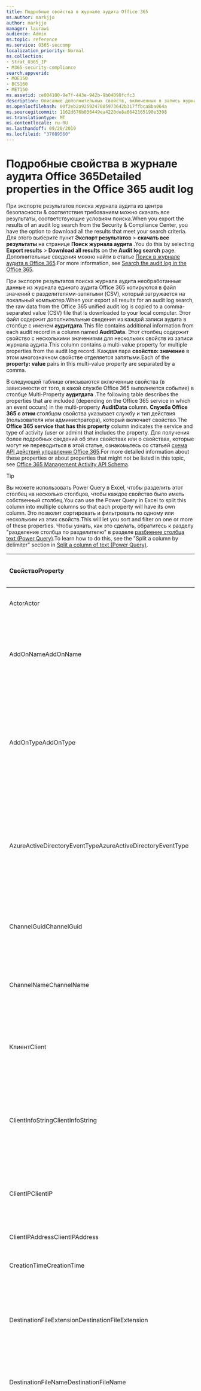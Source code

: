 ```yaml
---
title: Подробные свойства в журнале аудита Office 365
ms.author: markjjo
author: markjjo
manager: laurawi
audience: Admin
ms.topic: reference
ms.service: O365-seccomp
localization_priority: Normal
ms.collection:
- Strat_O365_IP
- M365-security-compliance
search.appverid:
- MOE150
- BCS160
- MET150
ms.assetid: ce004100-9e7f-443e-942b-9b04098fcfc3
description: Описание дополнительных свойств, включенных в запись журнала аудита Office 365.
ms.openlocfilehash: 00f2eb2a9259247085973642b317ffbca8ba064a
ms.sourcegitcommit: 1162d676b036449ea4220de8a6642165190e3398
ms.translationtype: MT
ms.contentlocale: ru-RU
ms.lasthandoff: 09/20/2019
ms.locfileid: "37089560"
---
```

# <a name="detailed-properties-in-the-office-365-audit-log"></a><span data-ttu-id="3782b-103">Подробные свойства в журнале аудита Office 365</span><span class="sxs-lookup"><span data-stu-id="3782b-103">Detailed properties in the Office 365 audit log</span></span>

<span data-ttu-id="3782b-104">При экспорте результатов поиска журнала аудита из центра безопасности & соответствия требованиям можно скачать все результаты, соответствующие условиям поиска.</span><span class="sxs-lookup"><span data-stu-id="3782b-104">When you export the results of an audit log search from the Security & Compliance Center, you have the option to download all the results that meet your search criteria.</span></span> <span data-ttu-id="3782b-105">Для этого выберите пункт **Экспорт результатов** \> **скачать все результаты** на странице **Поиск журнала аудита** .</span><span class="sxs-lookup"><span data-stu-id="3782b-105">You do this by selecting **Export results** \> **Download all results** on the **Audit log search** page.</span></span> <span data-ttu-id="3782b-106">Дополнительные сведения можно найти в статье [Поиск в журнале аудита в Office 365](search-the-audit-log-in-security-and-compliance.md).</span><span class="sxs-lookup"><span data-stu-id="3782b-106">For more information, see [Search the audit log in the Office 365](search-the-audit-log-in-security-and-compliance.md).</span></span>
  
 <span data-ttu-id="3782b-107">При экспорте результатов поиска журнала аудита необработанные данные из журнала единого аудита Office 365 копируются в файл значений с разделителями-запятыми (CSV), который загружается на локальный компьютер.</span><span class="sxs-lookup"><span data-stu-id="3782b-107">When your export all results for an audit log search, the raw data from the Office 365 unified audit log is copied to a comma-separated value (CSV) file that is downloaded to your local computer.</span></span> <span data-ttu-id="3782b-108">Этот файл содержит дополнительные сведения из каждой записи аудита в столбце с именем **аудитдата**.</span><span class="sxs-lookup"><span data-stu-id="3782b-108">This file contains additional information from each audit record in a column named **AuditData**.</span></span> <span data-ttu-id="3782b-109">Этот столбец содержит свойство с несколькими значениями для нескольких свойств из записи журнала аудита.</span><span class="sxs-lookup"><span data-stu-id="3782b-109">This column contains a multi-value property for multiple properties from the audit log record.</span></span> <span data-ttu-id="3782b-110">Каждая пара **свойство: значение** в этом многозначном свойстве отделяется запятыми.</span><span class="sxs-lookup"><span data-stu-id="3782b-110">Each of the **property: value** pairs in this multi-value property are separated by a comma.</span></span> 
  
<span data-ttu-id="3782b-111">В следующей таблице описываются включенные свойства (в зависимости от того, в какой службе Office 365 выполняется событие) в столбце Multi-Property **аудитдата** .</span><span class="sxs-lookup"><span data-stu-id="3782b-111">The following table describes the properties that are included (depending on the Office 365 service in which an event occurs) in the multi-property **AuditData** column.</span></span> <span data-ttu-id="3782b-112">**Служба Office 365 с этим** столбцом свойства указывает службу и тип действия (пользователя или администратора), который включает свойство.</span><span class="sxs-lookup"><span data-stu-id="3782b-112">The **Office 365 service that has this property** column indicates the service and type of activity (user or admin) that includes the property.</span></span> <span data-ttu-id="3782b-113">Для получения более подробных сведений об этих свойствах или о свойствах, которые могут не переводиться в этой статье, ознакомьтесь со статьей [схема API действий управления Office 365](https://go.microsoft.com/fwlink/p/?LinkId=717993).</span><span class="sxs-lookup"><span data-stu-id="3782b-113">For more detailed information about these properties or about properties that might not be listed in this topic, see [Office 365 Management Activity API Schema](https://go.microsoft.com/fwlink/p/?LinkId=717993).</span></span>
  
> [!TIP]
> <span data-ttu-id="3782b-114">Вы можете использовать Power Query в Excel, чтобы разделить этот столбец на несколько столбцов, чтобы каждое свойство было иметь собственный столбец.</span><span class="sxs-lookup"><span data-stu-id="3782b-114">You can use the Power Query in Excel to split this column into multiple columns so that each property will have its own column.</span></span> <span data-ttu-id="3782b-115">Это позволит сортировать и фильтровать по одному или нескольким из этих свойств.</span><span class="sxs-lookup"><span data-stu-id="3782b-115">This will let you sort and filter on one or more of these properties.</span></span> <span data-ttu-id="3782b-116">Чтобы узнать, как это сделать, обратитесь к разделу "разделение столбца по разделителю" в разделе [разбиение столбца text (Power Query)](https://support.office.com/article/5282d425-6dd0-46ca-95bf-8e0da9539662).</span><span class="sxs-lookup"><span data-stu-id="3782b-116">To learn how to do this, see the "Split a column by delimiter" section in [Split a column of text (Power Query)](https://support.office.com/article/5282d425-6dd0-46ca-95bf-8e0da9539662).</span></span> 
  
|<span data-ttu-id="3782b-117">**Свойство**</span><span class="sxs-lookup"><span data-stu-id="3782b-117">**Property**</span></span>|<span data-ttu-id="3782b-118">**Описание**</span><span class="sxs-lookup"><span data-stu-id="3782b-118">**Description**</span></span>|<span data-ttu-id="3782b-119">**Служба Office 365 с этим свойством**</span><span class="sxs-lookup"><span data-stu-id="3782b-119">**Office 365 service that has this property**</span></span>|
|:-----|:-----|:-----|
|<span data-ttu-id="3782b-120">Actor</span><span class="sxs-lookup"><span data-stu-id="3782b-120">Actor</span></span>|<span data-ttu-id="3782b-121">Учетная запись пользователя или службы, которая выполнила действие.</span><span class="sxs-lookup"><span data-stu-id="3782b-121">The user or service account that performed the action.</span></span>|<span data-ttu-id="3782b-122">Azure Active Directory</span><span class="sxs-lookup"><span data-stu-id="3782b-122">Azure Active Directory</span></span>|
|<span data-ttu-id="3782b-123">AddOnName</span><span class="sxs-lookup"><span data-stu-id="3782b-123">AddOnName</span></span>|<span data-ttu-id="3782b-124">Имя надстройки, которая была добавлена, удалена или обновлена в команде.</span><span class="sxs-lookup"><span data-stu-id="3782b-124">The name of an add-on that was added, removed, or updated in a team.</span></span> <span data-ttu-id="3782b-125">Тип надстроек в Microsoft Teams — это Bot, соединитель или вкладка.</span><span class="sxs-lookup"><span data-stu-id="3782b-125">The type of add-ons in Microsoft Teams is a bot, a connector, or a tab.</span></span>|<span data-ttu-id="3782b-126">Microsoft Teams</span><span class="sxs-lookup"><span data-stu-id="3782b-126">Microsoft Teams</span></span>|
|<span data-ttu-id="3782b-127">AddOnType</span><span class="sxs-lookup"><span data-stu-id="3782b-127">AddOnType</span></span>|<span data-ttu-id="3782b-128">Тип надстройки, которая была добавлена, удалена или обновлена в команде.</span><span class="sxs-lookup"><span data-stu-id="3782b-128">The type of an add-on that was added, removed, or updated in a team.</span></span> <span data-ttu-id="3782b-129">Следующие значения указывают тип надстройки.</span><span class="sxs-lookup"><span data-stu-id="3782b-129">The following values indicate the type of add-on.</span></span>  <br/> <span data-ttu-id="3782b-130">**1** — указывает на Bot.</span><span class="sxs-lookup"><span data-stu-id="3782b-130">**1** - Indicates a bot.</span></span><br/> <span data-ttu-id="3782b-131">**2** — указывает на соединитель.</span><span class="sxs-lookup"><span data-stu-id="3782b-131">**2** - Indicates a connector.</span></span><br/> <span data-ttu-id="3782b-132">**3** — указывает на вкладку.</span><span class="sxs-lookup"><span data-stu-id="3782b-132">**3** - Indicates a tab.</span></span>|<span data-ttu-id="3782b-133">Microsoft Teams</span><span class="sxs-lookup"><span data-stu-id="3782b-133">Microsoft Teams</span></span>|
|<span data-ttu-id="3782b-134">AzureActiveDirectoryEventType</span><span class="sxs-lookup"><span data-stu-id="3782b-134">AzureActiveDirectoryEventType</span></span>|<span data-ttu-id="3782b-135">Тип события Azure Active Directory.</span><span class="sxs-lookup"><span data-stu-id="3782b-135">The type of Azure Active Directory event.</span></span> <span data-ttu-id="3782b-136">Следующие значения указывают тип события.</span><span class="sxs-lookup"><span data-stu-id="3782b-136">The following values indicate the type of event.</span></span>  <br/> <span data-ttu-id="3782b-137">**0** — указывает на событие входа в учетную запись.</span><span class="sxs-lookup"><span data-stu-id="3782b-137">**0** - Indicates an account login event.</span></span><br/> <span data-ttu-id="3782b-138">**1** — указывает на событие безопасности приложения Azure.</span><span class="sxs-lookup"><span data-stu-id="3782b-138">**1** - Indicates an Azure application security event.</span></span>|<span data-ttu-id="3782b-139">Azure Active Directory</span><span class="sxs-lookup"><span data-stu-id="3782b-139">Azure Active Directory</span></span>|
|<span data-ttu-id="3782b-140">ChannelGuid</span><span class="sxs-lookup"><span data-stu-id="3782b-140">ChannelGuid</span></span>|<span data-ttu-id="3782b-141">Идентификатор канала Microsoft Teams.</span><span class="sxs-lookup"><span data-stu-id="3782b-141">The ID of a Microsoft Teams channel.</span></span> <span data-ttu-id="3782b-142">Команда, в которой находится канал, определена свойствами **теамнаме** и **теамгуид** .</span><span class="sxs-lookup"><span data-stu-id="3782b-142">The team that the channel is located in is identified by the **TeamName** and **TeamGuid** properties.</span></span>|<span data-ttu-id="3782b-143">Microsoft Teams</span><span class="sxs-lookup"><span data-stu-id="3782b-143">Microsoft Teams</span></span>|
|<span data-ttu-id="3782b-144">ChannelName</span><span class="sxs-lookup"><span data-stu-id="3782b-144">ChannelName</span></span>|<span data-ttu-id="3782b-145">Имя канала Microsoft Teams.</span><span class="sxs-lookup"><span data-stu-id="3782b-145">The name of a Microsoft Teams channel.</span></span> <span data-ttu-id="3782b-146">Команда, в которой находится канал, определена свойствами **теамнаме** и **теамгуид** .</span><span class="sxs-lookup"><span data-stu-id="3782b-146">The team that the channel is located in is identified by the **TeamName** and **TeamGuid** properties.</span></span>|<span data-ttu-id="3782b-147">Microsoft Teams</span><span class="sxs-lookup"><span data-stu-id="3782b-147">Microsoft Teams</span></span>|
|<span data-ttu-id="3782b-148">Клиент</span><span class="sxs-lookup"><span data-stu-id="3782b-148">Client</span></span>|<span data-ttu-id="3782b-149">Клиентское устройство, ОС устройства и браузер устройства, используемый для события входа (например, Nokia Lumia 920; Windows Phone 8; IE Mobile 11).</span><span class="sxs-lookup"><span data-stu-id="3782b-149">The client device, the device OS, and the device browser used for the login event (for example, Nokia Lumia 920; Windows Phone 8; IE Mobile 11).</span></span>|<span data-ttu-id="3782b-150">Azure Active Directory</span><span class="sxs-lookup"><span data-stu-id="3782b-150">Azure Active Directory</span></span>|
|<span data-ttu-id="3782b-151">ClientInfoString</span><span class="sxs-lookup"><span data-stu-id="3782b-151">ClientInfoString</span></span>|<span data-ttu-id="3782b-152">Сведения о почтовом клиенте, который использовался для выполнения операции (например, версия браузера, версия Outlook и сведения о мобильном устройстве)</span><span class="sxs-lookup"><span data-stu-id="3782b-152">Information about the email client that was used to perform the operation, such as a browser version, Outlook version, and mobile device information</span></span>|<span data-ttu-id="3782b-153">Exchange (действие почтового ящика)</span><span class="sxs-lookup"><span data-stu-id="3782b-153">Exchange (mailbox activity)</span></span>|
|<span data-ttu-id="3782b-154">ClientIP</span><span class="sxs-lookup"><span data-stu-id="3782b-154">ClientIP</span></span>|<span data-ttu-id="3782b-155">IP-адрес устройства, которое использовалось при регистрации действия в журнале.</span><span class="sxs-lookup"><span data-stu-id="3782b-155">The IP address of the device that was used when the activity was logged.</span></span> <span data-ttu-id="3782b-156">IP-адрес отображается в формате адреса IPv4 или IPv6.</span><span class="sxs-lookup"><span data-stu-id="3782b-156">The IP address is displayed in either an IPv4 or IPv6 address format.</span></span>|<span data-ttu-id="3782b-157">Exchange и Azure Active Directory</span><span class="sxs-lookup"><span data-stu-id="3782b-157">Exchange and Azure Active Directory</span></span>|
|<span data-ttu-id="3782b-158">ClientIPAddress</span><span class="sxs-lookup"><span data-stu-id="3782b-158">ClientIPAddress</span></span>|<span data-ttu-id="3782b-159">То же, что и Клиентип.</span><span class="sxs-lookup"><span data-stu-id="3782b-159">Same as ClientIP.</span></span>|<span data-ttu-id="3782b-160">SharePoint</span><span class="sxs-lookup"><span data-stu-id="3782b-160">SharePoint</span></span>|
|<span data-ttu-id="3782b-161">CreationTime</span><span class="sxs-lookup"><span data-stu-id="3782b-161">CreationTime</span></span>|<span data-ttu-id="3782b-162">Дата и время выполнения действия пользователем в формате UTC.</span><span class="sxs-lookup"><span data-stu-id="3782b-162">The date and time in Coordinated Universal Time (UTC) when the user performed the activity.</span></span>|<span data-ttu-id="3782b-163">Все</span><span class="sxs-lookup"><span data-stu-id="3782b-163">All</span></span>|
|<span data-ttu-id="3782b-164">DestinationFileExtension</span><span class="sxs-lookup"><span data-stu-id="3782b-164">DestinationFileExtension</span></span>|<span data-ttu-id="3782b-165">Расширение скопированного или перемещенного файла.</span><span class="sxs-lookup"><span data-stu-id="3782b-165">The file extension of a file that is copied or moved.</span></span> <span data-ttu-id="3782b-166">Это свойство отображается только для действий пользователя Филекопиед и Филемовед.</span><span class="sxs-lookup"><span data-stu-id="3782b-166">This property is displayed only for the FileCopied and FileMoved user activities.</span></span>|<span data-ttu-id="3782b-167">SharePoint</span><span class="sxs-lookup"><span data-stu-id="3782b-167">SharePoint</span></span>|
|<span data-ttu-id="3782b-168">DestinationFileName</span><span class="sxs-lookup"><span data-stu-id="3782b-168">DestinationFileName</span></span>|<span data-ttu-id="3782b-169">Имя файла копируется или перемещается.</span><span class="sxs-lookup"><span data-stu-id="3782b-169">The name of the file is copied or moved.</span></span> <span data-ttu-id="3782b-170">Это свойство отображается только для действий Филекопиед и Филемовед.</span><span class="sxs-lookup"><span data-stu-id="3782b-170">This property is displayed only for the FileCopied and FileMoved actions.</span></span>|<span data-ttu-id="3782b-171">SharePoint</span><span class="sxs-lookup"><span data-stu-id="3782b-171">SharePoint</span></span>|
|<span data-ttu-id="3782b-172">DestinationRelativeUrl</span><span class="sxs-lookup"><span data-stu-id="3782b-172">DestinationRelativeUrl</span></span>|<span data-ttu-id="3782b-173">URL-адрес конечной папки, в которую копируется или перемещается файл.</span><span class="sxs-lookup"><span data-stu-id="3782b-173">The URL of the destination folder where a file is copied or moved.</span></span> <span data-ttu-id="3782b-174">Сочетание значений для свойства **SiteUrl**, **дестинатионрелативеурл**и **Дестинатионфиленаме** совпадает со значением свойства **ObjectID** , которое представляет собой полный путь к файлу, который был скопирован.</span><span class="sxs-lookup"><span data-stu-id="3782b-174">The combination of the values for the **SiteURL**, the **DestinationRelativeURL**, and the **DestinationFileName** property is the same as the value for the **ObjectID** property, which is the full path name for the file that was copied.</span></span> <span data-ttu-id="3782b-175">Это свойство отображается только для действий пользователя Филекопиед и Филемовед.</span><span class="sxs-lookup"><span data-stu-id="3782b-175">This property is displayed only for the FileCopied and FileMoved user activities.</span></span>|<span data-ttu-id="3782b-176">SharePoint</span><span class="sxs-lookup"><span data-stu-id="3782b-176">SharePoint</span></span>|
|<span data-ttu-id="3782b-177">EventSource</span><span class="sxs-lookup"><span data-stu-id="3782b-177">EventSource</span></span>|<span data-ttu-id="3782b-178">Определяет, произошло ли событие в SharePoint.</span><span class="sxs-lookup"><span data-stu-id="3782b-178">Identifies that an event occurred in SharePoint.</span></span> <span data-ttu-id="3782b-179">Возможные значения: **SharePoint** и **ObjectModel**.</span><span class="sxs-lookup"><span data-stu-id="3782b-179">Possible values are **SharePoint** and **ObjectModel**.</span></span>|<span data-ttu-id="3782b-180">SharePoint</span><span class="sxs-lookup"><span data-stu-id="3782b-180">SharePoint</span></span>|
|<span data-ttu-id="3782b-181">ExternalAccess</span><span class="sxs-lookup"><span data-stu-id="3782b-181">ExternalAccess</span></span>|<span data-ttu-id="3782b-182">Для действий администратора Exchange указывает, был ли командлет запущен пользователем в Организации, сотрудником центра обработки данных Майкрософт или учетной записью службы центра обработки данных или полномочным администратором.</span><span class="sxs-lookup"><span data-stu-id="3782b-182">For Exchange admin activity, specifies whether the cmdlet was run by a user in your organization, by Microsoft datacenter personnel or a datacenter service account, or by a delegated administrator.</span></span> <span data-ttu-id="3782b-183">Значение **False** означает, что командлет был запущен пользователем в вашей организации.</span><span class="sxs-lookup"><span data-stu-id="3782b-183">The value **False** indicates that the cmdlet was run by someone in your organization.</span></span> <span data-ttu-id="3782b-184">Значение **True** значит, что командлет запустили сотрудник центра данных Майкрософт, учетная запись службы центра данных или полномочный администратор.</span><span class="sxs-lookup"><span data-stu-id="3782b-184">The value **True** indicates that the cmdlet was run by datacenter personnel, a datacenter service account, or a delegated administrator.</span></span>  <br/> <span data-ttu-id="3782b-185">Для действия почтовых ящиков Exchange указывает, был ли доступ к почтовому ящику пользователю за пресроком вашей организации.</span><span class="sxs-lookup"><span data-stu-id="3782b-185">For Exchange mailbox activity, specifies whether a mailbox was accessed by a user outside your organization.</span></span>|<span data-ttu-id="3782b-186">Exchange</span><span class="sxs-lookup"><span data-stu-id="3782b-186">Exchange</span></span>|
|<span data-ttu-id="3782b-187">ExtendedProperties</span><span class="sxs-lookup"><span data-stu-id="3782b-187">ExtendedProperties</span></span>|<span data-ttu-id="3782b-188">Расширенные свойства для события Azure Active Directory.</span><span class="sxs-lookup"><span data-stu-id="3782b-188">The extended properties for an Azure Active Directory event.</span></span>|<span data-ttu-id="3782b-189">Azure Active Directory</span><span class="sxs-lookup"><span data-stu-id="3782b-189">Azure Active Directory</span></span>|
|<span data-ttu-id="3782b-190">ID</span><span class="sxs-lookup"><span data-stu-id="3782b-190">ID</span></span>|<span data-ttu-id="3782b-191">Идентификатор записи отчета.</span><span class="sxs-lookup"><span data-stu-id="3782b-191">The ID of the report entry.</span></span> <span data-ttu-id="3782b-192">ИДЕНТИФИКАТОР уникально идентифицирует запись отчета.</span><span class="sxs-lookup"><span data-stu-id="3782b-192">The ID uniquely identifies the report entry.</span></span>|<span data-ttu-id="3782b-193">Все</span><span class="sxs-lookup"><span data-stu-id="3782b-193">All</span></span>|
|<span data-ttu-id="3782b-194">InternalLogonType</span><span class="sxs-lookup"><span data-stu-id="3782b-194">InternalLogonType</span></span>|<span data-ttu-id="3782b-195">Зарезервировано для внутреннего использования.</span><span class="sxs-lookup"><span data-stu-id="3782b-195">Reserved for internal use.</span></span>|<span data-ttu-id="3782b-196">Exchange (действие почтового ящика)</span><span class="sxs-lookup"><span data-stu-id="3782b-196">Exchange (mailbox activity)</span></span>|
|<span data-ttu-id="3782b-197">ItemType</span><span class="sxs-lookup"><span data-stu-id="3782b-197">ItemType</span></span>|<span data-ttu-id="3782b-198">Тип объекта, который был открыт или изменен.</span><span class="sxs-lookup"><span data-stu-id="3782b-198">The type of object that was accessed or modified.</span></span> <span data-ttu-id="3782b-199">Возможные значения: **файл**, **Папка**, **веб**, **сайт**, **клиент**и **DocumentLibrary**.</span><span class="sxs-lookup"><span data-stu-id="3782b-199">Possible values include **File**, **Folder**, **Web**, **Site**, **Tenant**, and **DocumentLibrary**.</span></span>|<span data-ttu-id="3782b-200">SharePoint</span><span class="sxs-lookup"><span data-stu-id="3782b-200">SharePoint</span></span>|
|<span data-ttu-id="3782b-201">LoginStatus</span><span class="sxs-lookup"><span data-stu-id="3782b-201">LoginStatus</span></span>|<span data-ttu-id="3782b-202">Определяет ошибки входа в систему, которые могут быть выполнены.</span><span class="sxs-lookup"><span data-stu-id="3782b-202">Identifies login failures that might have occurred.</span></span>|<span data-ttu-id="3782b-203">Azure Active Directory</span><span class="sxs-lookup"><span data-stu-id="3782b-203">Azure Active Directory</span></span>|
|<span data-ttu-id="3782b-204">LogonType</span><span class="sxs-lookup"><span data-stu-id="3782b-204">LogonType</span></span>|<span data-ttu-id="3782b-205">Тип доступа к почтовому ящику.</span><span class="sxs-lookup"><span data-stu-id="3782b-205">The type of mailbox access.</span></span> <span data-ttu-id="3782b-206">Следующие значения указывают тип пользователя, получившего доступ к почтовому ящику.</span><span class="sxs-lookup"><span data-stu-id="3782b-206">The following values indicate the type of user who accessed the mailbox.</span></span>  <br/><br/> <span data-ttu-id="3782b-207">**0** — указывает на владельца почтового ящика.</span><span class="sxs-lookup"><span data-stu-id="3782b-207">**0** - Indicates a mailbox owner.</span></span><br/> <span data-ttu-id="3782b-208">**1** — указывает на администратора.</span><span class="sxs-lookup"><span data-stu-id="3782b-208">**1** - Indicates an administrator.</span></span><br/> <span data-ttu-id="3782b-209">**2** — указывает на делегат.</span><span class="sxs-lookup"><span data-stu-id="3782b-209">**2** - Indicates a delegate.</span></span> <br/><span data-ttu-id="3782b-210">**3** — указывает транспортную службу в центре обработки данных Майкрософт.</span><span class="sxs-lookup"><span data-stu-id="3782b-210">**3** - Indicates the transport service in the Microsoft datacenter.</span></span><br/> <span data-ttu-id="3782b-211">**4** — указывает учетную запись службы в центре обработки данных Майкрософт.</span><span class="sxs-lookup"><span data-stu-id="3782b-211">**4** - Indicates a   service account in the Microsoft datacenter.</span></span> <br/><span data-ttu-id="3782b-212">**6** указывает на делегированного администратора.</span><span class="sxs-lookup"><span data-stu-id="3782b-212">**6** - Indicates a delegated administrator.</span></span>|<span data-ttu-id="3782b-213">Exchange (действие почтового ящика)</span><span class="sxs-lookup"><span data-stu-id="3782b-213">Exchange (mailbox activity)</span></span>|
|<span data-ttu-id="3782b-214">MailboxGuid</span><span class="sxs-lookup"><span data-stu-id="3782b-214">MailboxGuid</span></span>|<span data-ttu-id="3782b-215">GUID почтового ящика Exchange, к которому получен доступ.</span><span class="sxs-lookup"><span data-stu-id="3782b-215">The Exchange GUID of the mailbox that was accessed.</span></span>|<span data-ttu-id="3782b-216">Exchange (действие почтового ящика)</span><span class="sxs-lookup"><span data-stu-id="3782b-216">Exchange (mailbox activity)</span></span>|
|<span data-ttu-id="3782b-217">MailboxOwnerUPN</span><span class="sxs-lookup"><span data-stu-id="3782b-217">MailboxOwnerUPN</span></span>|<span data-ttu-id="3782b-218">Адрес электронной почты пользователя, владеющего почтовым ящиком, к которому получен доступ.</span><span class="sxs-lookup"><span data-stu-id="3782b-218">The email address of the person who owns the mailbox that was accessed.</span></span>|<span data-ttu-id="3782b-219">Exchange (действие почтового ящика)</span><span class="sxs-lookup"><span data-stu-id="3782b-219">Exchange (mailbox activity)</span></span>|
|<span data-ttu-id="3782b-220">Members</span><span class="sxs-lookup"><span data-stu-id="3782b-220">Members</span></span>|<span data-ttu-id="3782b-221">Список пользователей, которые были добавлены в команду или удалены из нее.</span><span class="sxs-lookup"><span data-stu-id="3782b-221">Lists the users that have been added or removed from a team.</span></span> <span data-ttu-id="3782b-222">Следующие значения указывают тип роли, назначенный пользователю.</span><span class="sxs-lookup"><span data-stu-id="3782b-222">The following values indicate the Role type assigned to the user.</span></span>  <br/><br/> <span data-ttu-id="3782b-223">**1** — указывает на роль владельца.</span><span class="sxs-lookup"><span data-stu-id="3782b-223">**1** - Indicates  the Owner role.</span></span><br/> <span data-ttu-id="3782b-224">**2** — роль участника.</span><span class="sxs-lookup"><span data-stu-id="3782b-224">**2** - Indicates the Member role.</span></span><br/> <span data-ttu-id="3782b-225">**3** — указывает роль гостя.</span><span class="sxs-lookup"><span data-stu-id="3782b-225">**3** - Indicates the Guest role.</span></span> <br/><br/><span data-ttu-id="3782b-226">Свойство Members также включает имя Организации и адрес электронной почты участника.</span><span class="sxs-lookup"><span data-stu-id="3782b-226">The Members property also includes the name of your organization, and the member's email address.</span></span>|<span data-ttu-id="3782b-227">Microsoft Teams</span><span class="sxs-lookup"><span data-stu-id="3782b-227">Microsoft Teams</span></span>|
|<span data-ttu-id="3782b-228">ModifiedProperties (имя, NewValue, OldValue)</span><span class="sxs-lookup"><span data-stu-id="3782b-228">ModifiedProperties (Name, NewValue, OldValue)</span></span>|<span data-ttu-id="3782b-229">Это свойство включается для действий администратора, таких как добавление пользователя в качестве участника сайта или члена группы администраторов семейства веб-сайтов.</span><span class="sxs-lookup"><span data-stu-id="3782b-229">The property is included for admin events, such as adding a user as a member of a site or a site collection admin group.</span></span> <span data-ttu-id="3782b-230">Свойство включает имя измененного свойства (например, "Группа администраторов сайта") нового значения свойства Modified (например, пользователя, добавленного в качестве администратора сайта, а также предыдущее значение измененного объекта.</span><span class="sxs-lookup"><span data-stu-id="3782b-230">The property includes the name of the property that was modified (for example, the Site Admin group) the new value of the modified property (such the user who was added as a site admin, and the previous value of the modified object.</span></span>|<span data-ttu-id="3782b-231">Все (действия администратора)</span><span class="sxs-lookup"><span data-stu-id="3782b-231">All (admin activity)</span></span>|
|<span data-ttu-id="3782b-232">ИД</span><span class="sxs-lookup"><span data-stu-id="3782b-232">ObjectID</span></span>|<span data-ttu-id="3782b-233">Что касается ведения журнала аудита действий администратора Exchange, это имя объекта, измененного командлетом.</span><span class="sxs-lookup"><span data-stu-id="3782b-233">For Exchange admin audit logging, the name of the object that was modified by the cmdlet.</span></span>  <br/> <span data-ttu-id="3782b-234">Для действия SharePoint — полный URL-путь к файлу или папке, к которым обращается пользователь.</span><span class="sxs-lookup"><span data-stu-id="3782b-234">For SharePoint activity, the full URL path name of the file or folder accessed by a user.</span></span>  <br/> <span data-ttu-id="3782b-235">Для действия Azure AD введите имя учетной записи пользователя, которая была изменена.</span><span class="sxs-lookup"><span data-stu-id="3782b-235">For Azure AD activity, the name of the user account that was modified.</span></span>|<span data-ttu-id="3782b-236">Все</span><span class="sxs-lookup"><span data-stu-id="3782b-236">All</span></span>|
|<span data-ttu-id="3782b-237">Operation</span><span class="sxs-lookup"><span data-stu-id="3782b-237">Operation</span></span>|<span data-ttu-id="3782b-238">Название действия пользователя или администратора.</span><span class="sxs-lookup"><span data-stu-id="3782b-238">The name of the user or admin activity.</span></span> <span data-ttu-id="3782b-239">Значение этого свойства соответствует значению, выбранному в раскрывающемся списке " **действия** ".</span><span class="sxs-lookup"><span data-stu-id="3782b-239">The value of this property corresponds to the value that was selected in the **Activities** drop down list.</span></span> <span data-ttu-id="3782b-240">Если выбран параметр **Показать результаты для всех действий** , отчет будет включать записи для всех действий пользователя и администратора для всех служб.</span><span class="sxs-lookup"><span data-stu-id="3782b-240">If **Show results for all activities** was selected, the report will included entries for all user and admin activities for all services.</span></span> <span data-ttu-id="3782b-241">Описание операций и действий, регистрируемых в журнале аудита Office 365, приведено на вкладке "действия при **аудите** " в разделе [Поиск в журнале аудита в Office 365](search-the-audit-log-in-security-and-compliance.md).</span><span class="sxs-lookup"><span data-stu-id="3782b-241">For a description of the operations/activities that are logged in the Office 365 audit log, see the **Audited activities** tab in [Search the audit log in the Office 365](search-the-audit-log-in-security-and-compliance.md).</span></span>  <br/> <span data-ttu-id="3782b-242">Что касается действий администратора Exchange, это свойство определяет имя запущенного командлета.</span><span class="sxs-lookup"><span data-stu-id="3782b-242">For Exchange admin activity, this property identifies the name of the cmdlet that was run.</span></span>|<span data-ttu-id="3782b-243">Все</span><span class="sxs-lookup"><span data-stu-id="3782b-243">All</span></span>|
|<span data-ttu-id="3782b-244">организатионид</span><span class="sxs-lookup"><span data-stu-id="3782b-244">OrganizationID</span></span>|<span data-ttu-id="3782b-245">GUID организации Office 365.</span><span class="sxs-lookup"><span data-stu-id="3782b-245">The GUID for your Office 365 organization.</span></span>|<span data-ttu-id="3782b-246">Все</span><span class="sxs-lookup"><span data-stu-id="3782b-246">All</span></span>|
|<span data-ttu-id="3782b-247">Путь</span><span class="sxs-lookup"><span data-stu-id="3782b-247">Path</span></span>|<span data-ttu-id="3782b-248">Имя папки почтового ящика, где расположено сообщение, к которому получен доступ.</span><span class="sxs-lookup"><span data-stu-id="3782b-248">The name of the mailbox folder where the message that was accessed is located.</span></span> <span data-ttu-id="3782b-249">Это свойство также определяет папку, в которую создается или копируется или перемещается сообщение.</span><span class="sxs-lookup"><span data-stu-id="3782b-249">This property also identifies the folder a where a message is created in or copied/moved to.</span></span>|<span data-ttu-id="3782b-250">Exchange (действие почтового ящика)</span><span class="sxs-lookup"><span data-stu-id="3782b-250">Exchange (mailbox activity)</span></span>|
|<span data-ttu-id="3782b-251">Параметры</span><span class="sxs-lookup"><span data-stu-id="3782b-251">Parameters</span></span>|<span data-ttu-id="3782b-252">Для действий администратора Exchange — имя и значение для всех параметров, которые использовались с командлетом, указанным в свойстве Operation.</span><span class="sxs-lookup"><span data-stu-id="3782b-252">For Exchange admin activity, the name and value for all parameters that were used with the cmdlet that is identified in the Operation property.</span></span>|<span data-ttu-id="3782b-253">Exchange (действия администратора)</span><span class="sxs-lookup"><span data-stu-id="3782b-253">Exchange (admin activity)</span></span>|
|<span data-ttu-id="3782b-254">RecordType</span><span class="sxs-lookup"><span data-stu-id="3782b-254">RecordType</span></span>|<span data-ttu-id="3782b-255">Тип операции, указанный в записи.</span><span class="sxs-lookup"><span data-stu-id="3782b-255">The type of operation indicated by the record.</span></span> <span data-ttu-id="3782b-256">Следующие значения указывают тип записи.</span><span class="sxs-lookup"><span data-stu-id="3782b-256">The following values indicate the record type.</span></span>  <br/><br/> <span data-ttu-id="3782b-257">**1** — указывает запись из журнала аудита администратора Exchange.</span><span class="sxs-lookup"><span data-stu-id="3782b-257">**1** - Indicates a record from the  Exchange  admin audit log.</span></span> <br/><span data-ttu-id="3782b-258">**2** — указывает запись в журнале аудита почтовых ящиков Exchange для операции, выполняемой с одним элементом почтового ящика.</span><span class="sxs-lookup"><span data-stu-id="3782b-258">**2** - Indicates a record from the  Exchange  mailbox audit log for an operation performed on a singled mailbox item.</span></span> <br/><span data-ttu-id="3782b-259">**3** — также указывает запись из журнала аудита почтовых ящиков Exchange.</span><span class="sxs-lookup"><span data-stu-id="3782b-259">**3** - Also indicates a record from the  Exchange  mailbox audit log.</span></span> <span data-ttu-id="3782b-260">Этот тип записи указывает на то, что операция была выполнена над несколькими элементами в исходном почтовом ящике (например, перемещение нескольких элементов в папку "Удаленные" или окончательное удаление нескольких элементов).</span><span class="sxs-lookup"><span data-stu-id="3782b-260">This record type indicates the operation was performed on multiple items in the source mailbox (such as moving multiple items to the Deleted Items folder or permanently deleting multiple items).</span></span> <br/><span data-ttu-id="3782b-261">**4** — указывает на работу администратора сайта в SharePoint, например администратора или пользователя, который назначает разрешения для сайта.</span><span class="sxs-lookup"><span data-stu-id="3782b-261">**4** - Indicates a site admin operation in SharePoint, such as an administrator or user assigning permissions to a site.</span></span> <br/><span data-ttu-id="3782b-262">**6** — обозначает операцию, связанную с файлами или папками в SharePoint, например пользователь, просматривающий или изменяющий файл.</span><span class="sxs-lookup"><span data-stu-id="3782b-262">**6** - Indicates a file or folder-related operation in SharePoint, such as a user viewing or modifying a file.</span></span> <br/><span data-ttu-id="3782b-263">**8** — указывает на административную операцию, выполняемую в Azure Active Directory.</span><span class="sxs-lookup"><span data-stu-id="3782b-263">**8** - Indicates an admin operation performed in Azure Active Directory.</span></span> <br/><span data-ttu-id="3782b-264">**9** — указывает на события входа в OrgID в Azure Active Directory.</span><span class="sxs-lookup"><span data-stu-id="3782b-264">**9** - Indicates  OrgId logon events in Azure Active Directory.</span></span> <span data-ttu-id="3782b-265">Этот тип записи устарел.</span><span class="sxs-lookup"><span data-stu-id="3782b-265">This record type is being deprecated.</span></span> <br/><span data-ttu-id="3782b-266">**10** — обозначает события командлетов безопасности, которые были выполнены персоналом Майкрософт в центре обработки данных.</span><span class="sxs-lookup"><span data-stu-id="3782b-266">**10** - Indicates security cmdlet events that were performed by Microsoft personnel in the data center.</span></span> <br/><span data-ttu-id="3782b-267">**11** — события защиты от потери данных (DLP) в SharePoint.</span><span class="sxs-lookup"><span data-stu-id="3782b-267">**11** - Indicates Data loss protection (DLP) events in SharePoint.</span></span><br/> <span data-ttu-id="3782b-268">**12** — обозначает события Sway.</span><span class="sxs-lookup"><span data-stu-id="3782b-268">**12** - Indicates Sway events.</span></span> <br/><span data-ttu-id="3782b-269">**13** — указывает на события DLP в Exchange, если они настроены с помощью единой политики DLP.</span><span class="sxs-lookup"><span data-stu-id="3782b-269">**13** - Indicates DLP events in Exchange, when configured with a unified a DLP policy.</span></span> <span data-ttu-id="3782b-270">События защиты от потери данных, основанные на правилах для обработки почты Exchange (которые также называются правилами транспорта), не поддерживаются.</span><span class="sxs-lookup"><span data-stu-id="3782b-270">DLP events based on Exchange mail flow rules (also known as transport rules) aren't supported.</span></span><br><span data-ttu-id="3782b-271">**14** — обозначает события общего доступа в SharePoint.</span><span class="sxs-lookup"><span data-stu-id="3782b-271">**14** - Indicates sharing events in SharePoint.</span></span><br/> <span data-ttu-id="3782b-272">**15** — указывает на события входа в службу маркеров безопасности (STS) в Azure Active Directory.</span><span class="sxs-lookup"><span data-stu-id="3782b-272">**15** - Indicates Secure Token Service (STS) logon events in Azure Active Directory.</span></span> <br/><span data-ttu-id="3782b-273">**18** — указывает на события центра безопасности & соответствия требованиям.</span><span class="sxs-lookup"><span data-stu-id="3782b-273">**18** - Indicates Security & Compliance Center events.</span></span> <br/><span data-ttu-id="3782b-274">**20** — указывает на события Power BI.</span><span class="sxs-lookup"><span data-stu-id="3782b-274">**20** - Indicates Power BI events.</span></span> <br/><span data-ttu-id="3782b-275">**21**— обозначает события Dynamics 365.</span><span class="sxs-lookup"><span data-stu-id="3782b-275">**21**- Indicates Dynamics 365 events.</span></span><br/><span data-ttu-id="3782b-276">**22** — обозначает события Yammer.</span><span class="sxs-lookup"><span data-stu-id="3782b-276">**22** - Indicates Yammer events.</span></span> <br/><span data-ttu-id="3782b-277">**23** — обозначает события Skype для бизнеса.</span><span class="sxs-lookup"><span data-stu-id="3782b-277">**23** - Indicates Skype for Business events.</span></span> <br/><span data-ttu-id="3782b-278">**24** — указывает на события обнаружения электронных данных.</span><span class="sxs-lookup"><span data-stu-id="3782b-278">**24** - Indicates eDiscovery events.</span></span> <span data-ttu-id="3782b-279">Этот тип записей указывает действия, выполненные при выполнении поиска контента и управления делами обнаружения электронных данных в центре безопасности и соответствия требованиям.</span><span class="sxs-lookup"><span data-stu-id="3782b-279">This record type indicates activities that were performed by running content searches and managing eDiscovery cases in the security and compliance center.</span></span> <span data-ttu-id="3782b-280">Дополнительные сведения приведены в статье [Поиск действий eDiscovery в журнале аудита Office 365](search-for-ediscovery-activities-in-the-audit-log.md).</span><span class="sxs-lookup"><span data-stu-id="3782b-280">For more information, see [Search for eDiscovery activities in the Office 365 audit log](search-for-ediscovery-activities-in-the-audit-log.md).</span></span><br/><span data-ttu-id="3782b-281">**25, 26 или 27** — обозначает события Microsoft Teams.</span><span class="sxs-lookup"><span data-stu-id="3782b-281">**25, 26, or 27** - Indicates Microsoft Teams events.</span></span> <br/><span data-ttu-id="3782b-282">**28** указывает события фишинга и вредоносных программ из Exchange Online Protection и события Advanced Threat Protection для Office 365.</span><span class="sxs-lookup"><span data-stu-id="3782b-282">**28** - Indicates phishing and malware events from Exchange Online Protection and Office 365 Advanced Threat Protection events.</span></span><br/> <span data-ttu-id="3782b-283">**30** — обозначает события Microsoft Flow.</span><span class="sxs-lookup"><span data-stu-id="3782b-283">**30** - Indicates Microsoft Flow events.</span></span><br/> <span data-ttu-id="3782b-284">**31** — обозначает Расширенные события обнаружения электронных данных.</span><span class="sxs-lookup"><span data-stu-id="3782b-284">**31** - Indicates Advanced eDiscovery events.</span></span><br/> <span data-ttu-id="3782b-285">**32** — обозначает события Microsoft Stream.</span><span class="sxs-lookup"><span data-stu-id="3782b-285">**32** - Indicates Microsoft Stream events.</span></span><br/> <span data-ttu-id="3782b-286">**35** — обозначает события Microsoft Project.</span><span class="sxs-lookup"><span data-stu-id="3782b-286">**35** - Indicates Microsoft Project events.</span></span> <br/> <span data-ttu-id="3782b-287">**36** — обозначает события списка SharePoint.</span><span class="sxs-lookup"><span data-stu-id="3782b-287">**36** - Indicates SharePoint list events.</span></span><br/> <span data-ttu-id="3782b-288">**38** — указывает события, связанные с политиками хранения и метками хранения в центре безопасности и соответствия требованиям.</span><span class="sxs-lookup"><span data-stu-id="3782b-288">**38** - Indicates events related to retention policies and retention labels in the security and compliance center.</span></span>  <br/><span data-ttu-id="3782b-289">**40** — указывает на события, получаемые в результате оповещений о безопасности и соответствии требованиям.</span><span class="sxs-lookup"><span data-stu-id="3782b-289">**40** - Indicates events that results from security and compliance alert signals.</span></span><br/> <span data-ttu-id="3782b-290">**41** — указывает события для безопасных ссылок на события блокировки и переопределения блоков в Office 365 Advanced Threat protection.</span><span class="sxs-lookup"><span data-stu-id="3782b-290">**41** - Indicates safe links time-of-block and block override events in Office 365 Advanced Threat Protection.</span></span><br/><span data-ttu-id="3782b-291">**44** — указывает события аналитики рабочего места.</span><span class="sxs-lookup"><span data-stu-id="3782b-291">**44** - Indicates Workplace Analytics events.</span></span> <br/><span data-ttu-id="3782b-292">**45** — указывает события приложения PowerApps.</span><span class="sxs-lookup"><span data-stu-id="3782b-292">**45** - Indicates PowerApps app events.</span></span> <br/> <span data-ttu-id="3782b-293">**47** — обозначает фишинговые события и события вредоносных программ из Office 365 Advanced Threat Protection для файлов в SharePoint, OneDrive и Microsoft Teams.</span><span class="sxs-lookup"><span data-stu-id="3782b-293">**47** - Indicates phishing and malware events from Office 365 Advanced Threat Protection for files in SharePoint, OneDrive, and Microsoft Teams.</span></span> <br/> <span data-ttu-id="3782b-294">**52** — указывает на события, связанные с API REST для аналитики данных.</span><span class="sxs-lookup"><span data-stu-id="3782b-294">**52** - Indicates events related to the Data Insights REST API.</span></span><br/><span data-ttu-id="3782b-295">**54** — обозначает события элемента списка SharePoint.</span><span class="sxs-lookup"><span data-stu-id="3782b-295">**54** - Indicates SharePoint list item events.</span></span><br/><span data-ttu-id="3782b-296">**55** — указывает на события типа контента SharePoint.</span><span class="sxs-lookup"><span data-stu-id="3782b-296">**55** - Indicates SharePoint content type events.</span></span>
|<span data-ttu-id="3782b-297">ResultStatus</span><span class="sxs-lookup"><span data-stu-id="3782b-297">ResultStatus</span></span>|<span data-ttu-id="3782b-298">Указывает, было ли действие (указанное в свойстве **Operation** ) успешным или нет.</span><span class="sxs-lookup"><span data-stu-id="3782b-298">Indicates whether the action (specified in the **Operation** property) was successful or not.</span></span>  <br/> <span data-ttu-id="3782b-299">Для действий администратора Exchange значение имеет значение **true** (успешно) или **false** (неудачно).</span><span class="sxs-lookup"><span data-stu-id="3782b-299">For Exchange admin activity, the value is either **True** (successful) or **False** (failed).</span></span>|<span data-ttu-id="3782b-300">Все</span><span class="sxs-lookup"><span data-stu-id="3782b-300">All</span></span>  <br/>|
|<span data-ttu-id="3782b-301">секуритикомплианцецентеревенттипе</span><span class="sxs-lookup"><span data-stu-id="3782b-301">SecurityComplianceCenterEventType</span></span>|<span data-ttu-id="3782b-302">Указывает на то, что действие было событием центра безопасности & соответствия требованиям.</span><span class="sxs-lookup"><span data-stu-id="3782b-302">Indicates that the activity was a Security & Compliance Center event.</span></span> <span data-ttu-id="3782b-303">Все действия центра безопасности & центра соответствия требованиям будут иметь значение **0** для этого свойства.</span><span class="sxs-lookup"><span data-stu-id="3782b-303">All Security & Compliance Center activities will have a value of **0** for this property.</span></span>|<span data-ttu-id="3782b-304">Центр безопасности и соответствия требованиям</span><span class="sxs-lookup"><span data-stu-id="3782b-304">Security & Compliance Center</span></span>|
|<span data-ttu-id="3782b-305">SharingType</span><span class="sxs-lookup"><span data-stu-id="3782b-305">SharingType</span></span>|<span data-ttu-id="3782b-306">Тип разрешений общего доступа, назначенный пользователю, к которому предоставлен общий доступ к ресурсу.</span><span class="sxs-lookup"><span data-stu-id="3782b-306">The type of sharing permissions that was assigned to the user that the resource was shared with.</span></span> <span data-ttu-id="3782b-307">Этот пользователь определен в свойстве **усершаредвис** .</span><span class="sxs-lookup"><span data-stu-id="3782b-307">This user is identified in the **UserSharedWith** property.</span></span>|<span data-ttu-id="3782b-308">SharePoint</span><span class="sxs-lookup"><span data-stu-id="3782b-308">SharePoint</span></span>|
|<span data-ttu-id="3782b-309">Site</span><span class="sxs-lookup"><span data-stu-id="3782b-309">Site</span></span>|<span data-ttu-id="3782b-310">GUID сайта, на котором расположены файл или папка, к которым получил доступ пользователь.</span><span class="sxs-lookup"><span data-stu-id="3782b-310">The GUID of the site where the file or folder accessed by the user is located.</span></span>|<span data-ttu-id="3782b-311">SharePoint</span><span class="sxs-lookup"><span data-stu-id="3782b-311">SharePoint</span></span>|
|<span data-ttu-id="3782b-312">SiteUrl</span><span class="sxs-lookup"><span data-stu-id="3782b-312">SiteUrl</span></span>|<span data-ttu-id="3782b-313">URL-адрес сайта, на котором расположены файл или папка, к которым получил доступ пользователь.</span><span class="sxs-lookup"><span data-stu-id="3782b-313">The URL of the site where the file or folder accessed by the user is located.</span></span>|<span data-ttu-id="3782b-314">SharePoint</span><span class="sxs-lookup"><span data-stu-id="3782b-314">SharePoint</span></span>|
|<span data-ttu-id="3782b-315">SourceFileExtension</span><span class="sxs-lookup"><span data-stu-id="3782b-315">SourceFileExtension</span></span>|<span data-ttu-id="3782b-316">Расширение файла, к которому получил доступ пользователь.</span><span class="sxs-lookup"><span data-stu-id="3782b-316">The file extension of the file that was accessed by the user.</span></span> <span data-ttu-id="3782b-317">Это свойство пустое, если объект, к которому получен доступ, представляет собой папку.</span><span class="sxs-lookup"><span data-stu-id="3782b-317">This property is blank if the object that was accessed is a folder.</span></span>|<span data-ttu-id="3782b-318">SharePoint</span><span class="sxs-lookup"><span data-stu-id="3782b-318">SharePoint</span></span>|
|<span data-ttu-id="3782b-319">SourceFileName</span><span class="sxs-lookup"><span data-stu-id="3782b-319">SourceFileName</span></span>|<span data-ttu-id="3782b-320">Имя файла или папки, к которым получил доступ пользователь.</span><span class="sxs-lookup"><span data-stu-id="3782b-320">The name of the file or folder accessed by the user.</span></span>|<span data-ttu-id="3782b-321">SharePoint</span><span class="sxs-lookup"><span data-stu-id="3782b-321">SharePoint</span></span>|
|<span data-ttu-id="3782b-322">SourceRelativeUrl</span><span class="sxs-lookup"><span data-stu-id="3782b-322">SourceRelativeUrl</span></span>|<span data-ttu-id="3782b-323">URL-адрес папки с файлом, к которому получил доступ пользователь.</span><span class="sxs-lookup"><span data-stu-id="3782b-323">The URL of the folder that contains the file accessed by the user.</span></span> <span data-ttu-id="3782b-324">Сочетание значений для свойств **SiteUrl**, **саурцерелативеурл**и **Саурцефиленаме** совпадает со значением свойства **ObjectID** , которое представляет собой полный путь к файлу, к которому обращается пользователь.</span><span class="sxs-lookup"><span data-stu-id="3782b-324">The combination of the values for the **SiteURL**, the **SourceRelativeURL**, and the **SourceFileName** property is the same as the value for the **ObjectID** property, which is the full path name for the file accessed by the user.</span></span>|<span data-ttu-id="3782b-325">SharePoint</span><span class="sxs-lookup"><span data-stu-id="3782b-325">SharePoint</span></span>|
|<span data-ttu-id="3782b-326">Subject</span><span class="sxs-lookup"><span data-stu-id="3782b-326">Subject</span></span>|<span data-ttu-id="3782b-327">Строка темы сообщения, к которому получен доступ.</span><span class="sxs-lookup"><span data-stu-id="3782b-327">The subject line of the message that was accessed.</span></span>|<span data-ttu-id="3782b-328">Exchange (действие почтового ящика)</span><span class="sxs-lookup"><span data-stu-id="3782b-328">Exchange (mailbox activity)</span></span>|
|<span data-ttu-id="3782b-329">TabType</span><span class="sxs-lookup"><span data-stu-id="3782b-329">TabType</span></span>| <span data-ttu-id="3782b-330">Тип добавленных, удаленных или обновленных вкладок в команде.</span><span class="sxs-lookup"><span data-stu-id="3782b-330">The type of tab added, removed, or updated in a team.</span></span> <span data-ttu-id="3782b-331">Вот возможные значения этого свойства:</span><span class="sxs-lookup"><span data-stu-id="3782b-331">The possible values for this property are:</span></span>  <br/><br/> <span data-ttu-id="3782b-332">**ПИН-код Excel** — вкладка Excel.</span><span class="sxs-lookup"><span data-stu-id="3782b-332">**Excel pin** - An Excel tab.</span></span>  <br/> <span data-ttu-id="3782b-333">**Extension** — все сторонние приложения и приложения сторонних производителей; Например, расписания классов, VSTS и формы.</span><span class="sxs-lookup"><span data-stu-id="3782b-333">**Extension** - All first-party and third-party apps; such as Class Schedule, VSTS, and Forms.</span></span>  <br/> <span data-ttu-id="3782b-334">**Заметки** — вкладка OneNote.</span><span class="sxs-lookup"><span data-stu-id="3782b-334">**Notes** - OneNote tab.</span></span>  <br/> <span data-ttu-id="3782b-335">**Пдфпин** — вкладка "PDF".</span><span class="sxs-lookup"><span data-stu-id="3782b-335">**Pdfpin** - A PDF tab.</span></span>  <br/> <span data-ttu-id="3782b-336">**Powerbi** — вкладка powerbi.</span><span class="sxs-lookup"><span data-stu-id="3782b-336">**Powerbi** - A PowerBI tab.</span></span>  <br/> <span data-ttu-id="3782b-337">**Поверпоинтпин** — вкладка PowerPoint.</span><span class="sxs-lookup"><span data-stu-id="3782b-337">**Powerpointpin** - A PowerPoint tab.</span></span>  <br/> <span data-ttu-id="3782b-338">**Шарепоинтфилес** — вкладка SharePoint.</span><span class="sxs-lookup"><span data-stu-id="3782b-338">**Sharepointfiles** - A SharePoint tab.</span></span>  <br/> <span data-ttu-id="3782b-339">Веб- **страница** — вкладка закрепленного веб-сайта.</span><span class="sxs-lookup"><span data-stu-id="3782b-339">**Webpage** - A pinned website tab.</span></span>  <br/> <span data-ttu-id="3782b-340">**Вики-вкладка** — вики-вкладка.</span><span class="sxs-lookup"><span data-stu-id="3782b-340">**Wiki-tab** - A wiki tab.</span></span>  <br/> <span data-ttu-id="3782b-341">**Вордпин** — вкладка Word.</span><span class="sxs-lookup"><span data-stu-id="3782b-341">**Wordpin** - A Word tab.</span></span>|<span data-ttu-id="3782b-342">Microsoft Teams</span><span class="sxs-lookup"><span data-stu-id="3782b-342">Microsoft Teams</span></span>|
|<span data-ttu-id="3782b-343">Target</span><span class="sxs-lookup"><span data-stu-id="3782b-343">Target</span></span>|<span data-ttu-id="3782b-344">Пользователь, для которого выполнялось действие (указанное в свойстве **Operation** ).</span><span class="sxs-lookup"><span data-stu-id="3782b-344">The user that the action (identified in the **Operation** property) was performed on.</span></span> <span data-ttu-id="3782b-345">Например, если пользователь-гость добавляется в SharePoint или группу Майкрософт, он будет указан в этом свойстве.</span><span class="sxs-lookup"><span data-stu-id="3782b-345">For example, if a guest user is added to SharePoint or a Microsoft Team, that user would be listed in this property.</span></span>|<span data-ttu-id="3782b-346">Azure Active Directory</span><span class="sxs-lookup"><span data-stu-id="3782b-346">Azure Active Directory</span></span>|
|<span data-ttu-id="3782b-347">TeamGuid</span><span class="sxs-lookup"><span data-stu-id="3782b-347">TeamGuid</span></span>|<span data-ttu-id="3782b-348">Идентификатор команды в Microsoft Teams.</span><span class="sxs-lookup"><span data-stu-id="3782b-348">The ID of a team in Microsoft Teams.</span></span>|<span data-ttu-id="3782b-349">Microsoft Teams</span><span class="sxs-lookup"><span data-stu-id="3782b-349">Microsoft Teams</span></span>|
|<span data-ttu-id="3782b-350">TeamName</span><span class="sxs-lookup"><span data-stu-id="3782b-350">TeamName</span></span>|<span data-ttu-id="3782b-351">Имя команды в Microsoft Teams.</span><span class="sxs-lookup"><span data-stu-id="3782b-351">The name of a team in Microsoft Teams.</span></span>|<span data-ttu-id="3782b-352">Microsoft Teams</span><span class="sxs-lookup"><span data-stu-id="3782b-352">Microsoft Teams</span></span>|
|<span data-ttu-id="3782b-353">UserAgent</span><span class="sxs-lookup"><span data-stu-id="3782b-353">UserAgent</span></span>|<span data-ttu-id="3782b-354">Сведения о браузере пользователя.</span><span class="sxs-lookup"><span data-stu-id="3782b-354">Information about the user's browser.</span></span> <span data-ttu-id="3782b-355">Эта информация предоставляется браузером.</span><span class="sxs-lookup"><span data-stu-id="3782b-355">This information is provided by the browser.</span></span>|<span data-ttu-id="3782b-356">SharePoint</span><span class="sxs-lookup"><span data-stu-id="3782b-356">SharePoint</span></span>|
|<span data-ttu-id="3782b-357">UserDomain</span><span class="sxs-lookup"><span data-stu-id="3782b-357">UserDomain</span></span>|<span data-ttu-id="3782b-358">Идентификационные данные о клиентской организации пользователя (субъекта), выполнившего действие.</span><span class="sxs-lookup"><span data-stu-id="3782b-358">Identity information about the tenant organization of the user (actor) who performed the action.</span></span>|<span data-ttu-id="3782b-359">Azure Active Directory</span><span class="sxs-lookup"><span data-stu-id="3782b-359">Azure Active Directory</span></span>|
|<span data-ttu-id="3782b-360">UserID</span><span class="sxs-lookup"><span data-stu-id="3782b-360">UserID</span></span>|<span data-ttu-id="3782b-361">Пользователь, который выполнил действие (указанное в свойстве **Operation** ), которое привело к записи в журнал.</span><span class="sxs-lookup"><span data-stu-id="3782b-361">The user who performed the action (specified in the **Operation** property) that resulted in the record being logged.</span></span> <span data-ttu-id="3782b-362">Обратите внимание, что записи о действиях, выполняемых системными учетными записями (например, SHAREPOINT\system или NT AUTHORITY\SYSTEM), также включаются в журнал аудита.</span><span class="sxs-lookup"><span data-stu-id="3782b-362">Note that records for activity performed by system accounts (such as SHAREPOINT\system or NT AUTHORITY\SYSTEM) are also included in the audit log.</span></span>|<span data-ttu-id="3782b-363">Все</span><span class="sxs-lookup"><span data-stu-id="3782b-363">All</span></span>|
|<span data-ttu-id="3782b-364">UserKey</span><span class="sxs-lookup"><span data-stu-id="3782b-364">UserKey</span></span>|<span data-ttu-id="3782b-365">Альтернативный идентификатор пользователя, указанный в свойстве **UserID** .</span><span class="sxs-lookup"><span data-stu-id="3782b-365">An alternative ID for the user identified in the **UserID** property.</span></span> <span data-ttu-id="3782b-366">Например, это свойство заполняется уникальным ИДЕНТИФИКАТОРом паспорта (PUID) для событий, выполняемых пользователями в SharePoint.</span><span class="sxs-lookup"><span data-stu-id="3782b-366">For example, this property is populated with the passport unique ID (PUID) for events performed by users in SharePoint.</span></span> <span data-ttu-id="3782b-367">Это свойство также может указывать то же значение, что и свойство **UserID** для событий, происходящих в других службах и событиях, выполняемых системными учетными записями.</span><span class="sxs-lookup"><span data-stu-id="3782b-367">This property also might specify the same value as the **UserID** property for events occurring in other services and events performed by system accounts.</span></span>|<span data-ttu-id="3782b-368">Все</span><span class="sxs-lookup"><span data-stu-id="3782b-368">All</span></span>|
|<span data-ttu-id="3782b-369">UserSharedWith</span><span class="sxs-lookup"><span data-stu-id="3782b-369">UserSharedWith</span></span>|<span data-ttu-id="3782b-370">Пользователь, которому предоставлен общий доступ к ресурсу.</span><span class="sxs-lookup"><span data-stu-id="3782b-370">The user that a resource was shared with.</span></span> <span data-ttu-id="3782b-371">Это свойство включается, если для свойства **операции** задано значение **Sharing**.</span><span class="sxs-lookup"><span data-stu-id="3782b-371">This property is included if the value for the **Operation** property is **SharingSet**.</span></span> <span data-ttu-id="3782b-372">Этот пользователь также отображается в столбце **общий доступ** в отчете.</span><span class="sxs-lookup"><span data-stu-id="3782b-372">This user is also listed in the **Shared with** column in the report.</span></span>|<span data-ttu-id="3782b-373">SharePoint</span><span class="sxs-lookup"><span data-stu-id="3782b-373">SharePoint</span></span>|
|<span data-ttu-id="3782b-374">UserType</span><span class="sxs-lookup"><span data-stu-id="3782b-374">UserType</span></span>|<span data-ttu-id="3782b-375">Тип пользователя, который выполнил операцию.</span><span class="sxs-lookup"><span data-stu-id="3782b-375">The type of user that performed the operation.</span></span> <span data-ttu-id="3782b-376">Следующие значения указывают тип пользователя.</span><span class="sxs-lookup"><span data-stu-id="3782b-376">The following values indicate the user type.</span></span> <br/> <br/> <span data-ttu-id="3782b-377">**0** — обычный пользователь.</span><span class="sxs-lookup"><span data-stu-id="3782b-377">**0** - A regular user.</span></span> <br/><span data-ttu-id="3782b-378">**2** — Администратор в организации Office 365.</span><span class="sxs-lookup"><span data-stu-id="3782b-378">**2** - An administrator in your Office 365  organization.</span></span> <span data-ttu-id="3782b-379"><sup>1,1</sup></span><span class="sxs-lookup"><span data-stu-id="3782b-379"><sup>1</sup></span></span> <br/><span data-ttu-id="3782b-380">**3** — учетная запись администратора центра данных Майкрософт или системы центра обработки данных.</span><span class="sxs-lookup"><span data-stu-id="3782b-380">**3** - A Microsoft datacenter administrator or datacenter system account.</span></span> <br/><span data-ttu-id="3782b-381">**4** — системная учетная запись.</span><span class="sxs-lookup"><span data-stu-id="3782b-381">**4** - A system account.</span></span> <br/><span data-ttu-id="3782b-382">**5** — приложение.</span><span class="sxs-lookup"><span data-stu-id="3782b-382">**5** - An application.</span></span> <br/><span data-ttu-id="3782b-383">**6** — участник службы.</span><span class="sxs-lookup"><span data-stu-id="3782b-383">**6** - A service principal.</span></span><br/><span data-ttu-id="3782b-384">**7** — настраиваемая политика.</span><span class="sxs-lookup"><span data-stu-id="3782b-384">**7** - A custom policy.</span></span><br/><span data-ttu-id="3782b-385">**8** — системная политика.</span><span class="sxs-lookup"><span data-stu-id="3782b-385">**8** - A system policy.</span></span>|<span data-ttu-id="3782b-386">Все</span><span class="sxs-lookup"><span data-stu-id="3782b-386">All</span></span>|
|<span data-ttu-id="3782b-387">Версия</span><span class="sxs-lookup"><span data-stu-id="3782b-387">Version</span></span>|<span data-ttu-id="3782b-388">Указывает номер версии действия (определяемого свойством **Operation** ), который записывается в журнал.</span><span class="sxs-lookup"><span data-stu-id="3782b-388">Indicates the version number of the activity (identified by the **Operation** property) that's logged.</span></span>|<span data-ttu-id="3782b-389">Все</span><span class="sxs-lookup"><span data-stu-id="3782b-389">All</span></span>|
|<span data-ttu-id="3782b-390">Workload</span><span class="sxs-lookup"><span data-stu-id="3782b-390">Workload</span></span>|<span data-ttu-id="3782b-391">Служба Office 365, в которой возникло действие.</span><span class="sxs-lookup"><span data-stu-id="3782b-391">The Office 365 service where the activity occurred.</span></span> <span data-ttu-id="3782b-392">Вот возможные значения этого свойства:</span><span class="sxs-lookup"><span data-stu-id="3782b-392">The possible values for this property are:</span></span>  <br/> <br/><span data-ttu-id="3782b-393">**SharePoint<br/>OneDrive<br/>Exchange<br/>AzureActiveDirectory<br/>датацентерсекурити<br/>соответствие<br/>требованиям<br/>Sway Skype для<br/>бизнеса<br/>секуритикомплианцецентер<br/>PowerBI CRM<br/>Yammer<br/>MicrosoftTeams<br/>среатинтеллиженце<br/>микрософтфлов<br/>микрософтстреам<br/>длпшарепоинтклассификатиондата<br/>Project<br/>PowerApps<br/>на рабочем месте**</span><span class="sxs-lookup"><span data-stu-id="3782b-393">**SharePoint<br/>OneDrive<br/>Exchange<br/>AzureActiveDirectory<br/>DataCenterSecurity<br/>Compliance<br/>Sway<br/>Skype for Business<br/>SecurityComplianceCenter<br/>PowerBI<br/>CRM<br/>Yammer<br/>MicrosoftTeams<br/>ThreatIntelligence<br/>MicrosoftFlow<br/>MicrosoftStream<br/>DlpSharePointClassificationData<br/>Project<br/>PowerApps<br/>Workplace Analytics**</span></span>|<span data-ttu-id="3782b-394">Все</span><span class="sxs-lookup"><span data-stu-id="3782b-394">All</span></span>|
||||

> [!NOTE]
> <span data-ttu-id="3782b-395"><sup>1</sup> для событий, связанных с Azure Active Directory, значение для администратора не используется в записи аудита.</span><span class="sxs-lookup"><span data-stu-id="3782b-395"><sup>1</sup> For Azure Active Directory-related events, the value for an administrator isn't used in an audit record.</span></span> <span data-ttu-id="3782b-396">Записи аудита для действий, выполняемых администраторами, показывают, что обычный пользователь (например, **usertype: 0**) выполнил действие.</span><span class="sxs-lookup"><span data-stu-id="3782b-396">Audit records for activities performed by administrators will indicate that a regular user (for example, **UserType: 0**) performed the activity.</span></span> <span data-ttu-id="3782b-397">Свойство **UserID** будет определять пользователя (обычного пользователя или администратора), выполнившего действие.</span><span class="sxs-lookup"><span data-stu-id="3782b-397">The **UserID** property will identify the person (regular user or administrator) who performed the activity.</span></span>

<span data-ttu-id="3782b-398">Описанные выше свойства также отображаются при просмотре сведений о конкретном событии по нажатию кнопки **Дополнительные сведения** .</span><span class="sxs-lookup"><span data-stu-id="3782b-398">The properties described above are also displayed when you click **More information** when viewing the details of a specific event.</span></span> 
  
![Нажмите кнопку Дополнительные сведения, чтобы просмотреть подробные свойства записи события журнала аудита](media/6df582ae-d339-4735-b1a6-80914fb77a08.png)
  

